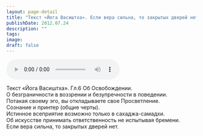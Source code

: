 ```yaml
---
layout: page-detail
title: "Текст «Йога Васиштха». Если вера сильна, то закрытых дверей нет"
publishDate: 2012.07.24
description: ""
tags:
image:
draft: false
---
```


<audio title="2012.07.24 - Текст «Йога Васиштха». Если вера сильна, то закрытых дверей нет.mp3" src="https://filer-api.advayta.org/v1.0/public/files/75333" controls=""></audio>

 Текст «Йога Васиштха». Гл.6 Об Освобождении.  
 О безграничности в воззрении и безупречности в поведении.  
 Потакая своему эго, вы откладываете свое Просветление.  
 Сознание и принтер (общие черты).  
 Истинное всеприятие возможно только в сахаджа-самадхи.  
 Об искусстве принимать ответственность не испытывая бремени.  
 Если вера сильна, то закрытых дверей нет.  

  
